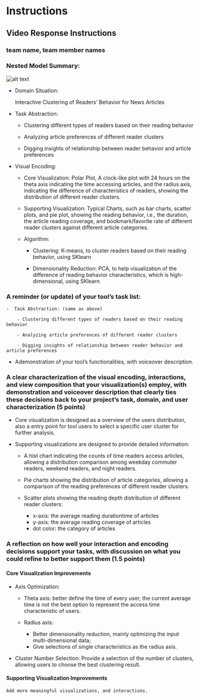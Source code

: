 # Instructions

## Video Response Instructions

### team name, team member names

### Nested Model Summary:
![alt text](image.png)

- Domain Situation:

    Interactive Clustering of Readers’ Behavior for News Articles

-  Task Abstraction:

    - Clustering different types of readers based on their reading behavior

    - Analyzing article preferences of different reader clusters

    - Digging insights of relationship between reader behavior and article preferences

- Visual Encoding:

    - Core Visualization: Polar Plot, A clock-like plot with 24 hours on the theta axis indicating the time accessing articles, and the radius axis, indicating the difference of characteristics of readers, showing the distribution of different reader clusters.

    - Supporting Visualization: Typical Charts, such as bar charts, scatter plots, and pie plot, showing the reading behavior, i.e., the duration, the article reading coverage, and bookmark/favorite rate of different reader clusters against different article categories.

    - Algorithm:

        - Clustering: K-means, to cluster readers based on their reading behavior, using SKlearn

        - Dimensionality Reduction: PCA, to help visualization of the difference of reading behavior characteristics, which is high-dimensional, using SKlearn

### A reminder (or update) of your tool’s task list:

    -  Task Abstraction: (same as above)

        - Clustering different types of readers based on their reading behavior

        - Analyzing article preferences of different reader clusters

        - Digging insights of relationship between reader behavior and article preferences

- Ademonstration of your tool’s functionalities, with voiceover description.

### A clear characterization of the visual encoding, interactions, and view composition that your visualization(s) employ, with demonstration and voiceover description that clearly ties these decisions back to your project’s task, domain, and user characterization (5 points)

- Core visualization is designed as a overview of the users distribution, also a entry point for tool users to select a specific user cluster for further analysis.

- Supporting visualizations are designed to provide detailed information: 

    - A hist chart indicating the counts of time readers access articles, allowing a distribution comparison among weekday commuter readers, weekend readers, and night readers.

    - Pie charts showing the distribution of article categories, allowing a comparison of the reading preferences of different reader clusters.

    - Scatter plots showing the reading depth distribution of different reader clusters:
        - x-axis: the average reading durationtime of articles
        - y-axis: the average reading coverage of articles
        - dot color: the category of articles

### A reflection on how well your interaction and encoding decisions support your tasks, with discussion on what you could refine to better support them (1.5 points)

#### Core Visualization Improvements

- Axis Optimization:
    - Theta axis: better define the time of every user, the current average time is not the best option to represent the access time characteristic of users.

    - Radius axis: 
        - Better dimensionality reduction, mainly optimizing the input multi-dimensional data;
        - Give selections of single characteristics as the radius axis.

- Cluster Number Selection:
    Provide a selection of the number of clusters, allowing users to choose the best clustering result.

#### Supporting Visualization Improvements
    Add more meaningful visualizations, and interactions.


